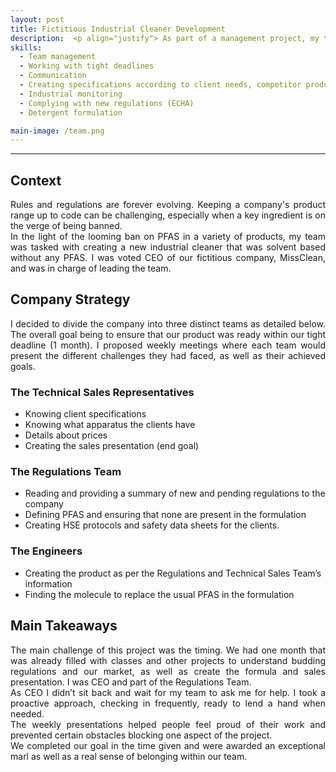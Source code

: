 ```yaml
---
layout: post
title: Fictitious Industrial Cleaner Development
description:  <p align="justify"> As part of a management project, my team was tasked with developing a fictitious PFAS-free industrial cleaner with a solvent. We were competing with other groups that offered a product containing PFAS and another without PFAS or solvent.</p>
skills: 
  - Team management
  - Working with tight deadlines
  - Communication
  - Creating specifications according to client needs, competitor products and new regulations
  - Industrial monitoring
  - Complying with new regulations (ECHA)
  - Detergent formulation

main-image: /team.png
---
```


---
## Context
<p align="justify">Rules and regulations are forever evolving. Keeping a company's product range up to code can be challenging, especially when a key ingredient is on the verge of being banned.<br/>
In the light of the looming ban on PFAS in a variety of products, my team was tasked with creating a new industrial cleaner that was solvent based without any PFAS. I was voted CEO of our fictitious company, MissClean, and was in charge of leading the team.</p>

## Company Strategy
<p align="justify">I decided to divide the company into three distinct teams as detailed below. The overall goal being to ensure that our product was ready within our tight deadline (1 month). I proposed weekly meetings where each team would present the different challenges they had faced, as well as their achieved goals.</p>

### The Technical Sales Representatives
- Knowing client specifications
- Knowing what apparatus the clients have
- Details about prices 
- Creating the sales presentation (end goal)
  
### The Regulations Team
- Reading and providing a summary of new and pending regulations to the company
- Defining PFAS and ensuring that none are present in the formulation
- Creating HSE protocols and safety data sheets for the clients.
  
### The Engineers
- Creating the product as per the Regulations and Technical Sales Team’s information
- Finding the molecule to replace the usual PFAS in the formulation
  
## Main Takeaways
<p align="justify">The main challenge of this project was the timing. We had one month that was already filled with classes and other projects to understand budding regulations and our market, as well as create the formula and sales presentation. I was CEO and part of the Regulations Team.<br/>
As CEO I didn’t sit back and wait for my team to ask me for help. I took a proactive approach, checking in frequently, ready to lend a hand when needed.<br/>
The weekly presentations helped people feel proud of their work and prevented certain obstacles blocking one aspect of the project.<br/>
We completed our goal in the time given and were awarded an exceptional marl as well as a real sense of belonging within our team.</p>
